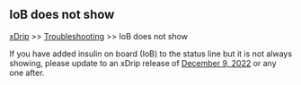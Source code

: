 ## IoB does not show
[xDrip](../README.md) >> [Troubleshooting](./Troubleshooting_page.md) >> IoB does not show  
  
If you have added insulin on board (IoB) to the status line but it is not always showing, please update to an xDrip release of [December 9, 2022](https://github.com/NightscoutFoundation/xDrip/releases/tag/2022.12.09) or any one after.  
  
  
